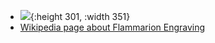 - ![](https://firebasestorage.googleapis.com/v0/b/firescript-577a2.appspot.com/o/imgs%2Fapp%2FNotTheRealSanta%2FDw7XwbNsBv.jpg?alt=media&token=36ec7924-f37f-4496-85fd-9b736a1b0f84){:height 301, :width 351}
- [Wikipedia page about Flammarion Engraving](https://en.wikipedia.org/wiki/Flammarion_engraving)